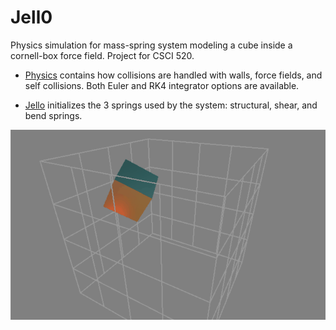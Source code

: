 # Jell0
Physics simulation for mass-spring system modeling a cube inside a cornell-box force field. Project for CSCI 520.

- [Physics](https://github.com/meganfriedenberg/Jell0/blob/main/Jello!Sim/physics.cpp) contains how collisions are handled with walls, force fields, and self collisions. Both Euler and RK4 integrator options are available.

- [Jello](https://github.com/meganfriedenberg/Jell0/blob/main/Jello!Sim/jello.cpp) initializes the 3 springs used by the system: structural, shear, and bend springs. 

![GIF of a jello cube flying around inside a grid box.](https://github.com/meganfriedenberg/meganfriedenberg.github.io/blob/master/images/jello.gif?raw=true)


